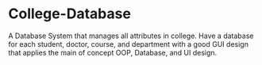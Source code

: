 # College-Database
A Database System that manages all attributes in college. 
Have a database for each student, doctor, course, and department with a good GUI design that applies the main of concept OOP, Database, and UI design.
